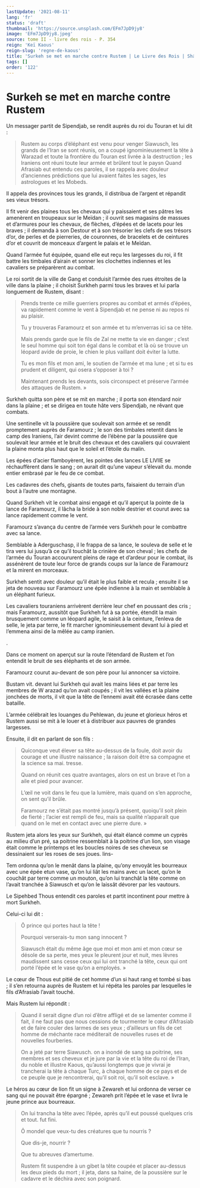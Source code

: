 ```yaml
---
lastUpdate: '2021-08-11'
lang: 'fr'
status: 'draft'
thumbnail: 'https://source.unsplash.com/EFm7JpD9jy8'
image: 'EFm7JpD9jy8.jpeg'
source: tome II - livre des rois - P. 354
reign: 'Keï Kaous'
reign-slug: 'regne-de-kaous'
title: 'Surkeh se met en marche contre Rustem | Le Livre des Rois | Shâhnâmeh'
tags: []
order: '122'
---
```


<!-- LTeX: language=fr -->

# Surkeh se met en marche contre Rustem

Un messager partit de Sipendjab, se rendit auprès du roi du Touran et lui dit :

> Rustem au corps d’éléphant est venu pour venger Siawusch, les grands de l’Iran se sont réunis, on a coupé ignominieusement la tête à Warazad et toute la frontière du Touran est livrée à la destruction ; les Iraniens ont réuni toute leur armée et brûlent tout le paysn Quand Afrasiab eut entendu ces paroles, il se rappela avec douleur d’anciennes prédictions que lui avaient faites les sages, les astrologues et les Mobeds.

Il appela des provinces tous les grands, il distribua de l’argent et répandit ses vieux trésors.

Il fit venir des plaines tous les chevaux qui y paissaient et ses pâtres les amenèrent en troupeaux sur le Meïdan ; il ouvrit ses magasins de massues et d’armures pour les chevaux, de flèches, d’épées et de lacets pour les braves ; il demanda à son Destour et à son trésorier les clefs de ses trésors d’or, de perles et de pierreries, de couronnes, de bracelets et de ceintures d’or et couvrit de monceaux d’argent le palais et le Meïdan.

Quand l’armée fut équipée, quand elle eut reçu les largesses du roi, il fit battre les timbales d’airain et sonner les clochettes indiennes et les cavaliers se préparèrent au combat.

Le roi sortit de la ville de Gang et conduisit l’armée des rues étroites de la ville dans la plaine ; il choisit Surkheh parmi tous les braves et lui parla longuement de Rustem, disant :

> Prends trente ce mille guerriers propres au combat et armés d’épées, va rapidement comme le vent à Sipendjab et ne pense ni au repos ni au plaisir.
>
> Tu y trouveras Faramourz et son armée et tu m’enverras ici sa ce tête.
>
> Mais prends garde que le fils de Zal ne mette ta vie en danger ; c’est le seul homme qui soit ton égal dans le combat et là où se trouve un léopard avide de proie, le chien le plus vaillant doit éviter la lutte.
>
> Tu es mon fils et mon ami, le soutien de l’armée et ma lune ; et si tu es prudent et diligent, qui osera s’opposer à toi ?
>
> Maintenant prends les devants, sois circonspect et préserve l’armée des attaques de Rustem. »

Surkheh quitta son père et se mit en marche ; il porta son étendard noir dans la plaine ; et se dirigea en toute hâte vers Sipendjab, ne rêvant que combats.

Une sentinelle vit la poussière que soulevait son armée et se rendit promptement auprès de Faramourz ; le son des timbales retentit dans le camp des Iraniens, l’air devint comme de l’ébène par la poussière que soulevait leur armée et le bruit des chevaux et des cavaliers qui couvraient la plaine monta plus haut que le soleil et l’étoile du malin.

Les épées d’acier flamboyèrent, les pointes des lances LE LlVllE se réchauffèrent dans le sang ; on aurait dit qu’une vapeur s’élevait du. monde entier embrasé par le feu de ce combat.

Les cadavres des chefs, gisants de toutes parts, faisaient du terrain d’un bout à l’autre une montagne.

Quand Surkheh vit le combat ainsi engagé et qu’il aperçut la pointe de la lance de Faramourz, il lâcha la bride à son noble destrier et courut avec sa lance rapidement comme le vent.

Faramourz s’avança du centre de l’armée vers Surkheh pour le combattre avec sa lance.

Semblable à Aderguschasp, il le frappa de sa lance, le souleva de selle et le tira vers lui jusqu’à ce qu’il touchât la crinière de son cheval ; les chefs de l’armée du Touran accoururent pleins de rage et d’ardeur pour le combat, ils assénèrent de toute leur force de grands coups sur la lance de Faramourz et la mirent en morceaux.

Surkheh sentit avec douleur qu’il était le plus faible et recula ; ensuite il se jeta de nouveau sur Faramourz une épée indienne à la main et semblable à un éléphant furieux.

Les cavaliers touraniens arrivèrent derrière leur chef en poussant des cris ; mais Faramourz, aussitôt que Surkheh fut à sa portée, étendit la main brusquement comme un léopard agile, le saisit à la ceinture, l’enleva de selle, le jeta par terre, le fit marcher ignominieusement devant lui à pied et l’emmena ainsi de la mêlée au camp iranien.

.

Dans ce moment on aperçut sur la route l’étendard de Rustem et l’on entendit le bruit de ses éléphants et de son armée.

Faramourz courut au-devant de son père pour lui annoncer sa victoire.

Bustam vit. devant lui Surkheh qui avait les mains liées et par terre les membres de W arazad qu’on avait coupés ; il vit les vallées et la plaine jonchées de morts, il vit que la tête de l’ennemi avait été écrasée dans cette bataille.

L’armée célébrait les louanges du Pehlewan, du jeune et glorieux héros et Rustem aussi se mit à le louer et à distribuer aux pauvres de grandes largesses.

Ensuite, il dit en parlant de son fils :

> Quiconque veut élever sa tête au-dessus de la foule, doit avoir du courage et une illustre naissance ; la raison doit être sa compagne et la science sa mai. tresse.
>
> Quand on réunit ces quatre avantages, alors on est un brave et l’on a aile et pied pour avancer.
>
> L’œil ne voit dans le feu que la lumière, mais quand on s’en approche, on sent qu’il brûle.
>
> Faramourz ne s’était pas montré jusqu’à présent, quoiqu’il soit plein de fierté ; l’acier est rempli de feu, mais sa qualité n’apparaît que quand on le met en contact avec une pierre dure. »

Rustem jeta alors les yeux sur Surkheh, qui était élancé comme un cyprès au milieu d’un pré, sa poitrine ressemblait à la poitrine d’un lion, son visage était comme le printemps et les boucles noires de ses cheveux se dessinaient sur les roses de ses joues. lins-

Tem ordonna qu’on le menât dans la plaine, qu’ony envoyât les bourreaux avec une épée etun vase, qu’on lui liât les mains avec un lacet, qu’on le couchât par terre comme un mouton, qu’on lui tranchât la tête comme on l’avait tranchée à Siawusch et qu’on le laissât dévorer par les vautours.

Le Sipehbed Thous entendit ces paroles et partit incontinent pour mettre à mort Surkheh.

Celui-ci lui dit :

> Ô prince qui portes haut la tête !
>
> Pourquoi verserais-tu mon sang innocent ?
>
> Siawusch était du même âge que moi et mon ami et mon cœur se désole de sa perte, mes yeux le pleurent jour et nuit, mes lèvres maudissent sans cesse ceux qui lui ont tranché la tête, ceux qui ont porté l’épée et le vase qu’on a employés. »

Le cœur de Thous eut pitié de cet homme d’un si haut rang et tombé si bas ; il s’en retourna auprès de Rustem et lui répéta les paroles par lesquelles le fils d’Afrasiab l’avait touché.

Mais Rustem lui répondit :

> Quand il serait digne d’un roi d’être affligé et de se lamenter comme il fait, il ne faut pas que nous cessions de tourmenter le cœur d’Afrasiab et de faire couler des larmes de ses yeux ; d’ailleurs un fils de cet homme de méchante race méditerait de nouvelles ruses et de nouvelles fourberies.
>
> On a jeté par terre Siawusch. on a inondé de sang sa poitrine, ses membres et ses cheveux et je jure par la vie et la tête du roi de l’Iran, du noble et illustre Kaous, qu’aussi longtemps que je vivrai je trancherai la tête à chaque Turc, à chaque homme de ce pays et de ce peuple que je rencontrerai, qu’il soit roi, qu’il soit esclave. »

Le héros au cœur de lion fit un signe à Zewareh et lui ordonna de verser ce sang qui ne pouvait être épargné ; Zewareh prit l’épée et le vase et livra le jeune prince aux bourreaux.
>
> On lui trancha la tête avec l’épée, après qu’il eut poussé quelques cris et tout. fut fini.
>
> Ô mondel que veux-tu des créatures que tu nourris ?
>
> Que dis-je, nourrir ?
>
> Que tu abreuves d’amertume.
>
> Rustem fit suspendre à un gibet la tête coupée et placer au-dessus les deux pieds du mort ; il jeta, dans sa haine, de la poussière sur le cadavre et le déchira avec son poignard.

